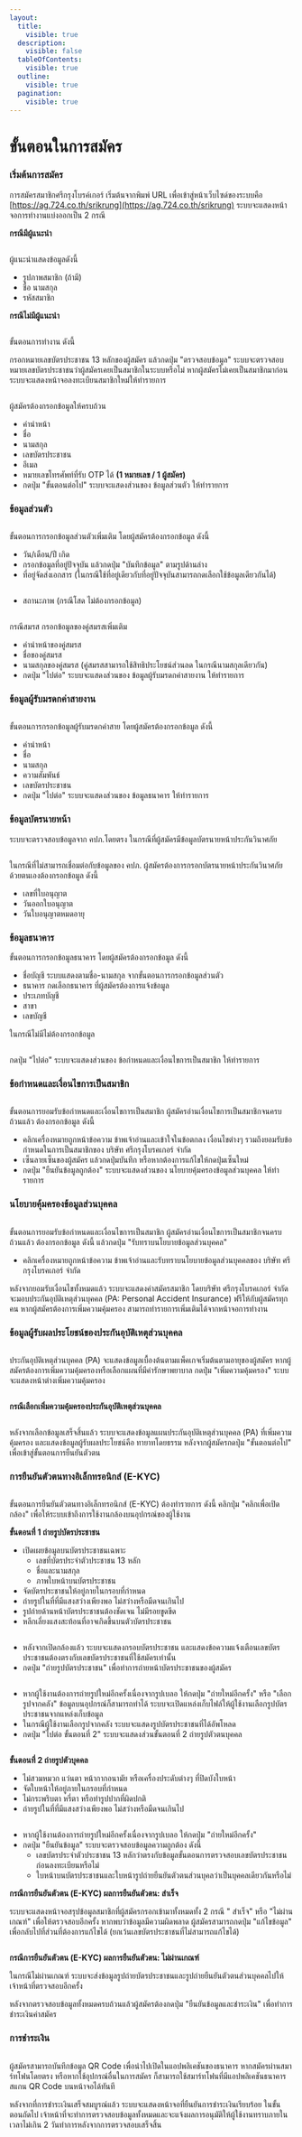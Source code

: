 ```yaml
---
layout:
  title:
    visible: true
  description:
    visible: false
  tableOfContents:
    visible: true
  outline:
    visible: true
  pagination:
    visible: true
---
```


# ขั้นตอนในการสมัคร

### เริ่มต้นการสมัคร

การสมัครสมาชิกศรีกรุงโบรค์เกอร์ เริ่มต้นจากพิมพ์ URL เพื่อเข้าสู่หน้าเว็บไซด์ของระบบคือ [https://ag.724.co.th/srikrung](https://ag.724.co.th/srikrung) ระบบจะแสดงหน้าจอการทำงานแบ่งออกเป็น 2 กรณี

**กรณีมีผู้แนะนำ**

<figure><img src="https://drive.google.com/uc?export=view&#x26;id=1h0AsX0rHI0IH3sOkVK5A6wEcyhBm_beo" alt=""><figcaption></figcaption></figure>

ผู้แนะนำแสดงข้อมูลดังนี้

* รูปภาพสมาชิก (ถ้ามี)
* ชื่อ นามสกุล
* รหัสสมาชิก

**กรณีไม่มีผู้แนะนำ**

<figure><img src="https://drive.google.com/uc?export=view&#x26;id=12vfk0R5VzT-0B6WVkLOHAOKxdzaXhfCW" alt=""><figcaption></figcaption></figure>

ขั้นตอนการทำงาน ดังนี้

กรอกหมายเลขบัตรประชาชน 13 หลักของผู้สมัคร แล้วกดปุ่ม "ตรวจสอบข้อมูล" ระบบจะตรวจสอบหมายเลขบัตรประชาชนว่าผู้สมัครเคยเป็นสมาชิกในระบบหรือไม่ หากผู้สมัครไม่เคยเป็นสมาชิกมาก่อน ระบบจะแสดงหน้าจอลงทะเบียนสมาชิกใหม่ให้ทำรายการ

<figure><img src="https://drive.google.com/uc?export=view&#x26;id=151LW1ZB0RKPtoK3KRPTIyI0KXx8Qeu_p" alt=""><figcaption></figcaption></figure>

ผู้สมัครต้องกรอกข้อมูลให้ครบถ้วน

* คำนำหน้า
* ชื่อ
* นามสกุล
* เลขบัตรประชาชน
* อีเมล
* หมายเลขโทรศัพท์ที่รับ OTP ได้ **(1 หมายเลข / 1 ผู้สมัคร)**
* กดปุ่ม "ขั้นตอนต่อไป" ระบบจะแสดงส่วนของ ข้อมูลส่วนตัว ให้ทำรายการ

### ข้อมูลส่วนตัว

<figure><img src="https://drive.google.com/uc?export=view&#x26;id=13z7gunI6x6t3mxO0mSt1o0dY4DtHA4s9" alt=""><figcaption></figcaption></figure>

ขั้นตอนการกรอกข้อมูลส่วนตัวเพิ่มเติม โดยผู้สมัครต้องกรอกข้อมูล ดังนี้

* วัน/เดือน/ปี เกิด
* กรอกข้อมูลที่อยู่ปัจจุบัน แล้วกดปุ่ม "บันทึกข้อมูล" ตามรูปด้านล่าง
* ที่อยู่จัดส่งเอกสาร (ในกรณีใช้ที่อยู่เดียวกับที่อยู่ปัจจุบันสามารถกดเลือกใช้ข้อมูลเดียวกันได้)

<figure><img src="https://drive.google.com/uc?export=view&#x26;id=1Zy-OzthqHgu-R5IIh6mBtqxt4_kqdQi_" alt=""><figcaption></figcaption></figure>

* สถานะภาพ (กรณีโสด ไม่ต้องกรอกข้อมูล)

<figure><img src="https://drive.google.com/uc?export=view&#x26;id=1Q5eg07naG1AZEYhv01cxPB2kEqGoAnx7" alt=""><figcaption></figcaption></figure>

กรณีสมรส กรอกข้อมูลของคู่สมรสเพิ่มเติม

* คำนำหน้าของคู่สมรส
* ชื่อของคู่สมรส
* นามสกุลของคู่สมรส (คู่สมรสสามารถใช้สิทธิประโยชน์ส่วนลด ในกรณีนามสกุลเดียวกัน)
* กดปุ่ม "ไปต่อ" ระบบจะแสดงส่วนของ ข้อมูลผู้รับมรดกค่าสายงาน ให้ทำรายการ

### ข้อมูลผู้รับมรดกค่าสายงาน

<figure><img src="https://drive.google.com/uc?export=view&#x26;id=18A4dvi5zQKDhgdficRopv3fsdx4hLfJv" alt=""><figcaption></figcaption></figure>

ขั้นตอนการกรอกข้อมูลผู้รับมรดกค่าสาย โดยผู้สมัครต้องกรอกข้อมูล ดังนี้

* คำนำหน้า
* ชื่อ
* นามสกุล
* ความสัมพันธ์
* เลขบัตรประชาชน
* กดปุ่ม "ไปต่อ" ระบบจะแสดงส่วนของ ข้อมูลธนาคาร ให้ทำรายการ

### ข้อมูลบัตรนายหน้า

ระบบจะตรวจสอบข้อมูลจาก คปภ.โดยตรง ในกรณีที่ผู้สมัครมีข้อมูลบัตรนายหน้าประกันวินาศภัย

<figure><img src="https://drive.google.com/uc?export=view&#x26;id=1zJ5vGgdQeAiAzgSW4q32i-I8l45iuEzM" alt=""><figcaption></figcaption></figure>

ในกรณีที่ไม่สามารถเชื่อมต่อกับข้อมูลของ คปภ. ผู้สมัครต้องการกรอกบัตรนายหน้าประกันวินาศภัยด้วยตนเองต้องกรอกข้อมูล ดังนี้

* เลขที่ใบอนุญาต
* วันออกใบอนุญาต
* วันใบอนุญาตหมดอายุ

### ข้อมูลธนาคาร

ขั้นตอนการกรอกข้อมูลธนาคาร โดยผู้สมัครต้องกรอกข้อมูล ดังนี้

* ชื่อบัญชี ระบบแสดงตามชื่อ-นามสกุล จากขั้นตอนการกรอกข้อมูลส่วนตัว
* ธนาคาร กดเลือกธนาคาร ที่ผู้สมัครต้องการแจ้งข้อมูล
* ประเภทบัญชี
* สาขา
* เลขบัญชี

ในกรณีไม่มีไม่ต้องกรอกข้อมูล

<figure><img src="https://drive.google.com/uc?export=view&#x26;id=1ooCvWd-cYShLD51kkR1U_KZrn_S1Nb_K" alt=""><figcaption></figcaption></figure>

กดปุ่ม "ไปต่อ" ระบบจะแสดงส่วนของ ข้อกำหนดและเงื่อนไขการเป็นสมาชิก ให้ทำรายการ

### ข้อกำหนดและเงื่อนไขการเป็นสมาชิก

<figure><img src="https://drive.google.com/uc?export=view&#x26;id=1BYh4M1XB6CWZ4OrCguWf_30iGnhQxhal" alt=""><figcaption></figcaption></figure>

ขั้นตอนการยอมรับข้อกำหนดและเงื่อนไขการเป็นสมาชิก ผู้สมัครอ่านเงื่อนไขการเป็นสมาชิกจนครบถ้วนแล้ว ต้องกรอกข้อมูล ดังนี้

* คลิกเครื่องหมายถูกหน้าข้อความ ข้าพเจ้าอ่านและเข้าใจในข้อตกลง เงื่อนไขต่างๆ รวมถึงยอมรับข้อกำหนดในการเป็นสมาชิกของ บริษัท ศรีกรุงโบรคเกอร์ จำกัด
* เซ็นลายเซ็นของผู้สมัคร แล้วกดปุ่มบันทึก หรือหากต้องการแก้ไขให้กดปุ่มเซ็นใหม่
* กดปุ่ม "ยืนยันข้อมูลถูกต้อง" ระบบจะแสดงส่วนของ นโยบายคุ้มครองข้อมูลส่วนบุคคล ให้ทำรายการ

### นโยบายคุ้มครองข้อมูลส่วนบุคคล

<figure><img src="https://drive.google.com/uc?export=view&#x26;id=1BsuFCkAf8I_JqznJSHedKvuEe_wk9n0L" alt=""><figcaption></figcaption></figure>

ขั้นตอนการยอมรับข้อกำหนดและเงื่อนไขการเป็นสมาชิก ผู้สมัครอ่านเงื่อนไขการเป็นสมาชิกจนครบถ้วนแล้ว ต้องกรอกข้อมูล ดังนี้ แล้วกดปุ่ม "รับทราบนโยบายข้อมูลส่วนบุคคล"

* คลิกเครื่องหมายถูกหน้าข้อความ ข้าพเจ้าอ่านและรับทราบนโยบายข้อมูลส่วนบุคคลของ บริษัท ศรีกรุงโบรคเกอร์ จำกัด

หลังจากยอมรับเงื่อนไขทั้งหมดแล้ว ระบบจะแสดงค่าสมัครสมาชิก โดยบริษัท ศรีกรุงโบรคเกอร์ จำกัด จะมอบประกันอุบัติเหตุส่วนบุคคล (PA: Personal Accident Insurance) ฟรีให้กับผู้สมัครทุกคน หากผู้สมัครต้องการเพิ่มความคุ้มครอง สามารถทำรายการเพิ่มเติมได้จากหน้าจอการทำงาน

### ข้อมูลผู้รับผลประโยชน์ของประกันอุบัติเหตุส่วนบุคคล

<figure><img src="https://drive.google.com/uc?export=view&#x26;id=1Sgu4u1AWsDKUuyQ0Z15XGONlcNZfktPo" alt=""><figcaption></figcaption></figure>

ประกันอุบัติเหตุส่วนบุคคล (PA) จะแสดงข้อมูลเบื้องต้นตามแพ็คเกจเริ่มต้นตามอายุของผู้สมัคร หากผู้สมัครต้องการเพิ่มความคุ้มครองหรือเลือกแผนที่มีค่ารักษาพยาบาล กดปุ่ม "เพิ่มความคุ้มครอง" ระบบจะแสดงหน้าต่างเพิ่มความคุ้มครอง

<figure><img src="https://drive.google.com/uc?export=view&#x26;id=1jfihNK-FoKke06gVTFL6J9gQldOOfmaJ" alt=""><figcaption></figcaption></figure>

**กรณีเลือกเพิ่มความคุ้มครองประกันอุบัติเหตุส่วนบุคคล**

<figure><img src="https://drive.google.com/uc?export=view&#x26;id=150lizdZZWq57Uo_6rI3TTB2lAdeBF1wx" alt=""><figcaption></figcaption></figure>

หลังจากเลือกข้อมูลเสร็จสิ้นแล้ว ระบบจะแสดงข้อมูลแผนประกันอุบัติเหตุส่วนบุคคล (PA) ที่เพิ่มความคุ้มครอง และแสดงข้อมูลผู้รับผลประโยชน์คือ ทายาทโดยธรรม หลังจากผู้สมัครกดปุ่ม "ขั้นตอนต่อไป" เพื่อเข้าสู่ขั้นตอนการยืนยันตัวตน

### การยืนยันตัวตนทางอิเล็กทรอนิกส์ (E-KYC)

<figure><img src="https://drive.google.com/uc?export=view&#x26;id=1ILQ1cIOyQGFNg7oFnv8OGhwBQgYg13Cj" alt=""><figcaption></figcaption></figure>

ขั้นตอนการยืนยันตัวตนทางอิเล็กทรอนิกส์ (E-KYC) ต้องทำรายการ ดังนี้ คลิกปุ่ม "คลิกเพื่อเปิดกล้อง" เพื่อให้ระบบเข้าถึงการใช้งานกล้องบนอุปกรณ์ของผู้ใช้งาน

**ขั้นตอนที่ 1 ถ่ายรูปบัตรประชาชน**

* เปิดเผยข้อมูลบนบัตรประชาชนเฉพาะ
  * เลขที่บัตรประจำตัวประชาชน 13 หลัก
  * ชื่อและนามสกุล
  * ภาพใบหน้าบนบัตรประชาชน
* จัดบัตรประชาชนให้อยู่ภายในกรอบที่กำหนด
* ถ่ายรูปในที่ที่มีแสงสว่างเพียงพอ ไม่สว่างหรือมีดจนเกินไป
* รูปถ่ายด้านหน้าบัตรประชาชนต้องชัดเจน ไม่มีรอยขูดขีด
* หลีกเลี่ยงแสงสะท้อนที่อาจเกิดขึ้นบนตัวบัตรประชาชน

<figure><img src="https://drive.google.com/uc?export=view&#x26;id=1V7otNYLOIyrVf3bsEtFT1MGYGfefaV9f" alt=""><figcaption></figcaption></figure>

* หลังจากเปิดกล้องแล้ว ระบบจะแสดงกรอบบัตรประชาชน และแสดงข้อความแจ้งเตือนเลขบัตรประชาชนต้องตรงกับเลขบัตรประชาชนที่ใช้สมัครเท่านั้น
* กดปุ่ม "ถ่ายรูปบัตรประชาชน" เพื่อทำการถ่ายหน้าบัตรประชาชนของผู้สมัคร

<figure><img src="https://drive.google.com/uc?export=view&#x26;id=1krnyvXeTeNakVOt5fgUhdLMH_FfE2oPY" alt=""><figcaption></figcaption></figure>

* หากผู้ใช้งานต้องการถ่ายรูปใหม่อีกครั้งเนื่องจากรูปเบลอ ให้กดปุ่ม "ถ่ายใหม่อีกครั้ง" หรือ "เลือกรูปจากคลัง" ข้อมูลบนอุปกรณ์ก็สามารถทำได้ ระบบจะเปิดแหล่งเก็บไฟล์ให้ผู้ใช้งานเลือกรูปบัตรประชาชนจากแหล่งเก็บข้อมูล
* ในกรณีผู้ใช้งานเลือกรูปจากคลัง ระบบจะแสดงรูปบัตรประชาชนที่ได้อัพโหลด
* กดปุ่ม "ไปต่อ ขั้นตอนที่ 2" ระบบจะแสดงส่วนขั้นตอนที่ 2 ถ่ายรูปตัวตนบุคคล

<figure><img src="https://drive.google.com/uc?export=view&#x26;id=1ILQ1cIOyQGFNg7oFnv8OGhwBQgYg13Cj" alt=""><figcaption></figcaption></figure>

**ขั้นตอนที่ 2 ถ่ายรูปตัวบุคคล**

* ไม่สวมหมวก แว่นตา หน้ากากอนามัย หรือเครื่องประดับต่างๆ ที่ปิดบังใบหน้า
* จัดใบหน้าให้อยู่ภายในกรอบที่กำหนด
* ไม่กระพริบตา หรี่ตา หรือทำรูปปากที่ผิดปกติ
* ถ่ายรูปในที่ที่มีแสงสว่างเพียงพอ ไม่สว่างหรือมืดจนเกินไป

<figure><img src="https://drive.google.com/uc?export=view&#x26;id=1sCwNpLIOjMVemeFQJcAG21cRycYijGEU" alt=""><figcaption></figcaption></figure>

* หากผู้ใช้งานต้องการถ่ายรูปใหม่อีกครั้งเนื่องจากรูปเบลอ ให้กดปุ่ม "ถ่ายใหม่อีกครั้ง"
* กดปุ่ม "ยืนยันข้อมูล" ระบบจะตรวจสอบข้อมูลความถูกต้อง ดังนี้
  * เลขบัตรประจำตัวประชาชน 13 หลักว่าตรงกับข้อมูลขั้นตอนการตรวจสอบเลขบัตรประชาชนก่อนลงทะเบียนหรือไม่
  * ใบหน้าบนบัตรประชาชนและใบหน้ารูปถ่ายยืนยันตัวตนส่วนบุคลว่าเป็นบุคคลเดียวกันหรือไม่

**กรณีการยืนยันตัวตน (E-KYC) ผลการยืนยันตัวตน: สำเร็จ**

ระบบจะแสดงหน้าจอสรุปข้อมูลสมาชิกที่ผู้สมัครกรอกเข้ามาทั้งหมดทั้ง 2 กรณี " สำเร็จ" หรือ "ไม่ผ่านเกณฑ์" เพื่อให้ตรวจสอบอีกครั้ง หากพบว่าข้อมูลมีความผิดพลาด ผู้สมัครสามารถกดปุ่ม "แก้ไขข้อมูล" เพื่อกลับไปที่ส่วนที่ต้องการแก้ไขได้ (ยกเว้นเลขบัตรประชาชนที่ไม่สามารถแก้ไขได้)

<figure><img src="https://drive.google.com/uc?export=view&#x26;id=1RM0eobL_RJlVq5o2a7GPL34r3Dj7uRDR" alt=""><figcaption></figcaption></figure>

**กรณีการยืนยันตัวตน (E-KYC) ผลการยืนยันตัวตน: ไม่ผ่านเกณฑ์**

ในกรณีไม่ผ่านเกณฑ์ ระบบจะส่งข้อมูลรูปถ่ายบัตรประชาชนและรูปถ่ายยืนยันตัวตนส่วนบุคคลไปให้ เจ้าหน้าที่ตรวจสอบอีกครั้ง

หลังจากตรวจสอบข้อมูลทั้งหมดครบถ้วนแล้วผู้สมัครต้องกดปุ่ม "ยืนยันข้อมูลและชำระเงิน" เพื่อทำการชำระเงินค่าสมัคร

### การชำระเงิน

<figure><img src="https://drive.google.com/uc?export=view&#x26;id=1_FEQc9-hS5CwyrRVnSVg2Y8cJMiYTAYC" alt=""><figcaption></figcaption></figure>

ผู้สมัครสามารถบันทึกข้อมูล QR Code เพื่อนำไปเปิดในแอปพลิเคชันของธนาคาร หากสมัครผ่านสมาร์ทโฟนโดยตรง หรือหากใช้อุปกรณ์อื่นในการสมัคร ก็สามารถใช้สมาร์ทโฟนที่มีแอปพลิเคชันธนาคารสแกน QR Code บนหน้าจอได้ทันที

หลังจากที่การชำระเงินเสร็จสมบูรณ์แล้ว ระบบจะแสดงหน้าจอที่ยืนยันการชำระเงินเรียบร้อย ในขั้นตอนถัดไป เจ้าหน้าที่จะทำการตรวจสอบข้อมูลทั้งหมดและจะแจ้งผลการอนุมัติให้ผู้ใช้งานทราบภายในเวลาไม่เกิน 2 วันทำการหลังจากการตรวจสอบเสร็จสิ้น

<figure><img src="https://drive.google.com/uc?export=view&#x26;id=1O2co3t7cZniuoLJX5_VC5F_y-pIx2rt8" alt=""><figcaption></figcaption></figure>
